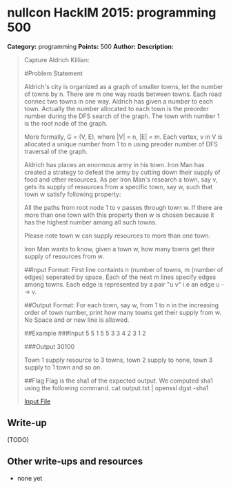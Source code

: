 # nullcon HackIM 2015: programming 500

**Category:** programming
**Points:** 500
**Author:**
**Description:**

> Capture Aldrich Killian:
>
> #Problem Statement
>
> Aldrich's city is organized as a graph of smaller towns, let the number of towns by n. There are m one way roads between towns. Each road connec two towns in one way. Aldrich has given a number to each town. Actually the number allocated to each town is the preorder number during the DFS search of the graph. The town with number 1 is the root node of the graph.
>
> More formally, G = (V, E), where |V| = n, |E| = m. Each vertex, v in V is allocated a unique number from 1 to n using preoder number of DFS traversal of the graph.
>
> Aldrich has places an enormous army in his town. Iron Man has created a strategy to defeat the army by cutting down their supply of food and other resources. As per Iron Man's research a town, say v, gets its supply of resources from a specific town, say w, such that town w satisfy following property:
>
> All the paths from root node 1 to v passes through town w. If there are more than one town with this property then w is chosen because it has the highest number among all such towns.
>
> Please note town w can supply resources to more than one town.
>
> Iron Man wants to know, given a town w, how many towns get their supply of resources from w.
>
> ##Input Format:
> First line containts n (number of towns, m (number of edges) seperated by space.
> Each of the next m lines specify edges among towns. Each edge is represented by a pair "u v" i.e an edge u --> v.
>
> ##Output Format:
> For each town, say w, from 1 to n in the increasing order of town number, print how many towns get their supply from w. No Space and or new line is allowed.
>
> ##Example
> ###Input
> 5 5
> 1 5
> 5 3
> 3 4
> 2 3
> 1 2
>
> ###Output
> 30100
>
> Town 1 supply resource to 3 towns, town 2 supply to none, town 3 supply to 1 town and so on.
>
> ##Flag
> Flag is the sha1 of the expected output. We computed sha1 using the following command. cat output.txt | openssl dgst -sha1
>
>
>
>	[Input File](input5.txt)

## Write-up

(TODO)

## Other write-ups and resources

* none yet
